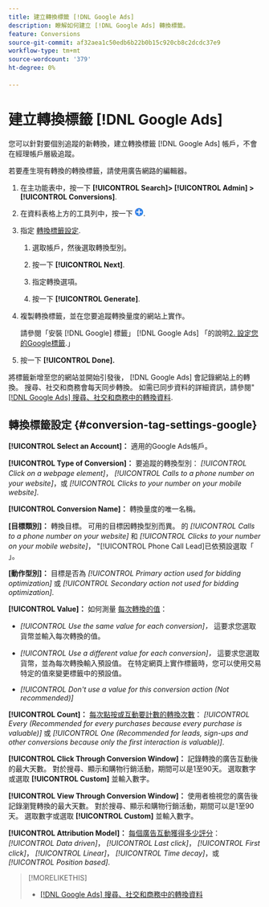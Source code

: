 ```yaml
---
title: 建立轉換標籤 [!DNL Google Ads]
description: 瞭解如何建立 [!DNL Google Ads] 轉換標籤。
feature: Conversions
source-git-commit: af32aea1c50edb6b22b0b15c920cb8c2dcdc37e9
workflow-type: tm+mt
source-wordcount: '379'
ht-degree: 0%

---
```


# 建立轉換標籤 [!DNL Google Ads]

您可以針對要個別追蹤的新轉換，建立轉換標籤 [!DNL Google Ads] 帳戶，不會在經理帳戶層級追蹤。

若要產生現有轉換的轉換標籤，請使用廣告網路的編輯器。

1. 在主功能表中，按一下 **[!UICONTROL Search]> [!UICONTROL Admin] >[!UICONTROL Conversions]**.

1. 在資料表格上方的工具列中，按一下 ![建立](/help/search-social-commerce/assets/add.png "建立").

1. 指定 [轉換標籤設定](#conversion-tag-settings-google).

   1. 選取帳戶，然後選取轉換型別。

   1. 按一下 **[!UICONTROL Next]**.

   1. 指定轉換選項。

   1. 按一下 **[!UICONTROL Generate]**.

1. 複製轉換標籤，並在您要追蹤轉換量度的網站上實作。

   請參閱「安裝 [!DNL Google] 標籤」 [!DNL Google Ads] 「的說明[2. 設定您的Google標籤](https://support.google.com/google-ads/answer/12215519).」

1. 按一下 **[!UICONTROL Done].**

將標籤新增至您的網站並開始引發後， [!DNL Google Ads] 會記錄網站上的轉換。 搜尋、社交和商務會每天同步轉換。 如需已同步資料的詳細資訊，請參閱&quot;[[!DNL Google Ads] 搜尋、社交和商務中的轉換資料](/help/search-social-commerce/campaign-management/introduction/google-conversion-data.md).

## 轉換標籤設定 {#conversion-tag-settings-google}

**[!UICONTROL Select an Account]：** 適用的Google Ads帳戶。

**[!UICONTROL Type of Conversion]：** 要追蹤的轉換型別： *[!UICONTROL Click on a webpage element]*， *[!UICONTROL Calls to a phone number on your website]*，或 *[!UICONTROL Clicks to your number on your mobile website]*.

**[!UICONTROL Conversion Name]：** 轉換量度的唯一名稱。

**\[目標類別\]：** 轉換目標。 可用的目標因轉換型別而異。 的 *[!UICONTROL Calls to a phone number on your website]* 和 *[!UICONTROL Clicks to your number on your mobile website]*， &quot;[!UICONTROL Phone Call Lead]已依預設選取「 」。

**\[動作型別\]：** 目標是否為 *[!UICONTROL Primary action used for bidding optimization]* 或 *[!UICONTROL Secondary action not used for bidding optimization]*.

**[!UICONTROL Value]：** 如何測量 [每次轉換的值](https://support.google.com/google-ads/answer/3419241)：

* *[!UICONTROL Use the same value for each conversion]，* 這要求您選取貨幣並輸入每次轉換的值。

* *[!UICONTROL Use a different value for each conversion]，* 這要求您選取貨幣，並為每次轉換輸入預設值。 在特定網頁上實作標籤時，您可以使用交易特定的值來變更標籤中的預設值。

* *[!UICONTROL Don't use a value for this conversion action (Not recommended)]*

**[!UICONTROL Count]：** [每次點按或互動要計數的轉換次數](https://support.google.com/google-ads/answer/3438531)： *[!UICONTROL Every (Recommended for every purchases because every purchase is valuable)]* 或 *[!UICONTROL One (Recommended for leads, sign-ups and other conversions because only the first interaction is valuable)]*.

**[!UICONTROL Click Through Conversion Window]：** 記錄轉換的廣告互動後的最大天數。 對於搜尋、顯示和購物行銷活動，期間可以是1至90天。 選取數字或選取 **[!UICONTROL Custom]** 並輸入數字。

**[!UICONTROL View Through Conversion Window]：** 使用者檢視您的廣告後記錄瀏覽轉換的最大天數。 對於搜尋、顯示和購物行銷活動，期間可以是1至90天。 選取數字或選取 **[!UICONTROL Custom]** 並輸入數字。

**[!UICONTROL Attribution Model]：** [每個廣告互動獲得多少評分](https://support.google.com/google-ads/answer/6259715?sjid=8211249329930775138)： *[!UICONTROL Data driven]*， *[!UICONTROL Last click]*， *[!UICONTROL First click]*， *[!UICONTROL Linear]*， *[!UICONTROL Time decay]*，或 *[!UICONTROL Position based]*.

>[!MORELIKETHIS]
>
>* [[!DNL Google Ads] 搜尋、社交和商務中的轉換資料](/help/search-social-commerce/campaign-management/introduction/google-conversion-data.md)
